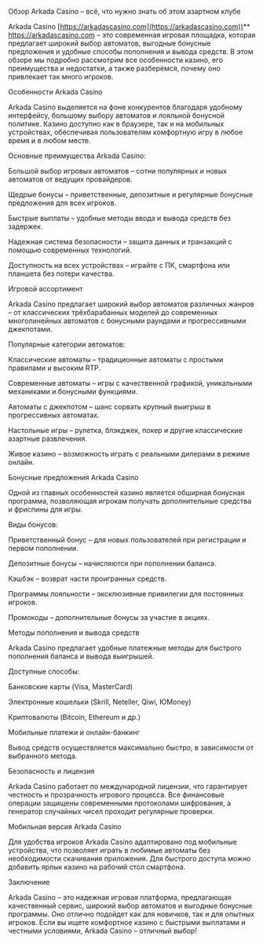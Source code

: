 Обзор Arkada Casino – всё, что нужно знать об этом азартном клубе

Arkada Casino  [https://arkadascasino.com](https://arkadascasino.com))** https://arkadascasino.com – это современная игровая площадка, которая предлагает широкий выбор автоматов, выгодные бонусные предложения и удобные способы пополнения и вывода средств. В этом обзоре мы подробно рассмотрим все особенности казино, его преимущества и недостатки, а также разберёмся, почему оно привлекает так много игроков.

Особенности Arkada Casino 

Arkada Casino выделяется на фоне конкурентов благодаря удобному интерфейсу, большому выбору автоматов и лояльной бонусной политике. Казино доступно как в браузере, так и на мобильных устройствах, обеспечивая пользователям комфортную игру в любое время и в любом месте.

Основные преимущества Arkada Casino:

Большой выбор игровых автоматов – сотни популярных и новых автоматов от ведущих провайдеров.

Щедрые бонусы – приветственные, депозитные и регулярные бонусные предложения для всех игроков.

Быстрые выплаты – удобные методы ввода и вывода средств без задержек.

Надежная система безопасности – защита данных и транзакций с помощью современных технологий.

Доступность на всех устройствах – играйте с ПК, смартфона или планшета без потери качества.

Игровой ассортимент

Arkada Casino предлагает широкий выбор автоматов различных жанров – от классических трёхбарабанных моделей до современных многолинейных автоматов с бонусными раундами и прогрессивными джекпотами.

Популярные категории автоматов:

Классические автоматы – традиционные автоматы с простыми правилами и высоким RTP.

Современные автоматы – игры с качественной графикой, уникальными механиками и бонусными функциями.

Автоматы с джекпотом – шанс сорвать крупный выигрыш в прогрессивных автоматах.

Настольные игры – рулетка, блэкджек, покер и другие классические азартные развлечения.

Живое казино – возможность играть с реальными дилерами в режиме онлайн.

Бонусные предложения Arkada Casino

Одной из главных особенностей казино является обширная бонусная программа, позволяющая игрокам получать дополнительные средства и фриспины для игры.

Виды бонусов:

Приветственный бонус – для новых пользователей при регистрации и первом пополнении.

Депозитные бонусы – начисляются при пополнении баланса.

Кэшбэк – возврат части проигранных средств.

Программы лояльности – эксклюзивные привилегии для постоянных игроков.

Промокоды – дополнительные бонусы за участие в акциях.

Методы пополнения и вывода средств

Arkada Casino предлагает удобные платежные методы для быстрого пополнения баланса и вывода выигрышей.

Доступные способы:

Банковские карты (Visa, MasterCard)

Электронные кошельки (Skrill, Neteller, Qiwi, ЮMoney)

Криптовалюты (Bitcoin, Ethereum и др.)

Мобильные платежи и онлайн-банкинг

Вывод средств осуществляется максимально быстро, в зависимости от выбранного метода.

Безопасность и лицензия

Arkada Casino работает по международной лицензии, что гарантирует честность и прозрачность игрового процесса. Все финансовые операции защищены современными протоколами шифрования, а генератор случайных чисел проходит регулярные проверки.

Мобильная версия Arkada Casino

Для удобства игроков Arkada Casino адаптировано под мобильные устройства, что позволяет играть в любимые автоматы без необходимости скачивания приложения. Для быстрого доступа можно добавить ярлык казино на рабочий стол смартфона.

Заключение

Arkada Casino – это надежная игровая платформа, предлагающая качественный сервис, широкий выбор автоматов и выгодные бонусные программы. Оно отлично подойдет как для новичков, так и для опытных игроков. Если вы ищете комфортное казино с быстрыми выплатами и честными условиями, Arkada Casino – отличный выбор!
